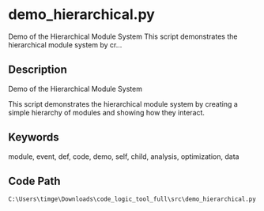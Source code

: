 # demo_hierarchical.py

Demo of the Hierarchical Module System This script demonstrates the hierarchical module system by cr...

## Description

Demo of the Hierarchical Module System

This script demonstrates the hierarchical module system by creating a simple
hierarchy of modules and showing how they interact.

## Keywords

module, event, def, code, demo, self, child, analysis, optimization, data

## Code Path

`C:\Users\timge\Downloads\code_logic_tool_full\src\demo_hierarchical.py`

